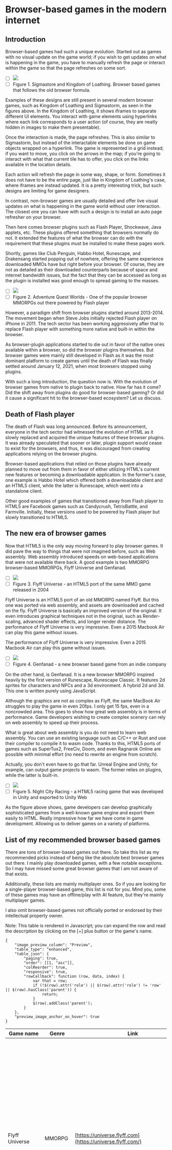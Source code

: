 # Browser\-based games in the modern internet

## Introduction

Browser\-based games had such a unique evolution. Started out as games with no visual update on the game
world; if you wish to get updates on what is happening in the game, you have to manually refresh the page or
interact within the game so that the page refreshes on some sort.

- [ ] [![](images/basic-browser-horz_tmb.png)](images/basic-browser-horz.png)
- [ ] Figure 1. Sigmastore and Kingdom of Loathing. Browser based games that follows the old browser formula.

Examples of these designs are still present in several modern browser games, such as Kingdom of Loathing and Sigmastorm, as seen in the figures above. In the Kingdom of Loathing, it shows iframes to separate different
UI elements. You interact with game elements using hyperlinks where each link corresponds to a user action (of
course, they are neatly hidden in images to make them presentable).

Once the interaction is made, the page refreshes. This is also similar to Sigmastorm, but instead of the
interactable elements be done on game objects wrapped on a hyperlink. The game is represented in a grid instead; if you want to move, you click on the arrows in the map; if you're going to interact with what that current tile has to offer, you click on the links available in the location details.

Each action will refresh the page in some way, shape, or form. Sometimes it does not have to be the entire page,
just like in Kingdom of Loathing's case, where iframes are instead updated. It is a pretty interesting trick, but such designs are limiting for game designers.

In contrast, non\-browser games are usually detailed and offer live visual updates on what is happening in the game world without user interaction. The closest one you can have with such a design is to install an auto page refresher on your browser.

Then here comes browser plugins such as Flash Player, Shockwave, Java applets, etc. These plugins offered something that browsers normally do not. It extended the features of what the browser can do with the
requirement that these plugins must be installed to make these pages work.

Shortly, games like Club Penguin, Habbo Hotel, Runescape, and Drakensang started popping out of nowhere,
offering the same experience downloaded MMOs have but right before your browser. Of course, they are not as
detailed as their downloaded counterparts because of space and internet bandwidth issues, but the fact that
they can be accessed as long as the plugin is installed was good enough to spread gaming to the masses.

- [ ] [![](images/aqw_tmb.png)](images/aqw.png)
- [ ] Figure 2. Adventure Quest Worlds - One of the popular browser MMORPGs out there powered by Flash player

However, a paradigm shift from browser plugins started around 2013\-2014\. The movement began when Steve Jobs
initially rejected Flash player on iPhone in 2011\. The tech sector has been working aggressively after that
to replace Flash player with something more native and built\-in within the browser.

As browser\-plugin applications started to die out in favor of the native ones available within a browser, so did the browser plugins themselves. But browser games were mainly still developed in Flash as it was the most dominant platform to create games until the death of Flash was finally settled around January 12, 2021, when
most browsers stopped using plugins.

With such a long introduction, the question now is. With the evolution of browser games from native to
plugin back to native. How far has it come? Did the shift away from plugins do good for browser\-based gaming? Or did it cause a significant hit to the browser\-based ecosystem? Let us discuss.

## Death of Flash player

The death of Flash was long announced. Before its announcement, everyone in the tech sector had witnessed
the evolution of HTML as it slowly replaced and acquired the unique features of these browser plugins. It was already speculated that sooner or later, plugin support would cease to exist for the browsers, and thus, it was discouraged from creating applications relying on the browser plugins.

Browser\-based applications that relied on those plugins have already planned to move out from them in favor
of either utilizing HTML's current new features or becoming a downloadable application. In the former's case, one example is Habbo Hotel which offered both a downloadable client and an HTML5 client, while the latter is Runescape, which went into a standalone client.

Other good examples of games that transitioned away from Flash player to HTML5 are Facebook games such as Candycrush, TetrisBattle, and Farmville. Initially, these versions used to be powered by Flash player but slowly transitioned to HTML5\.

## The new era of browser games

Now that HTML5 is the only way moving forward to play browser games. It did pave the way to things that were
not imagined before, such as Web assembly. Web assembly introduced speeds on web\-based applications that were not available there back. A good example is two MMORPG browser\-based MMORPGs, Flyff Universe and Genfanad.

- [ ] [![](images/flyff_tmb.png)](images/flyff.png)
- [ ] Figure 3. Flyff Universe \- an HTML5 port of the same MMO game released in 2004

Flyff Universe is an HTML5 port of an old MMORPG named Flyff. But this one was ported via web assembly, and
assets are downloaded and cached on the fly. Flyff Universe is basically an improved version of the
original. It even introduces graphical techniques not in the original, such as Render\-scaling, advanced shader effects,
and longer render distance. The performance of Flyff Universe is very impressive. Even a 2015 Macbook Air can
play this game without issues.

The performance of Flyff Universe is very impressive. Even a 2015 Macbook Air can play this game without issues.

- [ ] [![](images/genfanad_tmb.png)](images/genfanad.png)
- [ ] Figure 4. Genfanad - a new browser based game from an indie company

On the other hand, is Genfanad. It is a new browser MMORPG inspired heavily by the first version of
Runescape, Runescape Classic. It features 2d sprites for characters and NPCs and a 3d environment. A hybrid 2d and 3d. This one is written purely using JavaScript.

Although the graphics are not as complex as Flyff, the same MacBook Air struggles to play the game in even 20fps. I only get 15 fps, even in a noncrowded area. This goes to show how great web assembly is in terms of performance. Game developers wishing to create complex scenery can rely on web assembly to speed up their process.

What is great about web assembly is you do not need to learn web assembly. You can use an existing language such as C/C\+\+ or Rust and use their compiler to compile it to wasm code. Thanks to this, HTML5 ports of games such as SuperTux2, FreeCiv, Doom, and even Ragnarok Online are possible with minimal effort (no need to rewrite an
engine from scratch).

Actually, you don't even have to go that far. Unreal Engine and Unity, for example, can output game projects to wasm. The former relies on plugins, while the latter is built\-in.

- [ ] [![](images/speed_racing_pro_tmb.png)](images/speed_racing_pro.png)
- [ ] Figure 5. Night City Racing - a HTML5 racing game that was developed in Unity and exported to Unity Web

As the figure above shows, game developers can develop graphically sophisticated games from a well\-known
game engine and export them easily to HTML. Really impressive how far we have come in game development. Allowing us to deliver games on a variety of platforms.

## List of my recommended browser based games

There are tons of browser\-based games out there. So take this list as my recommended picks instead of being like the absolute best browser games out there. I mainly play downloaded games, with a few notable exceptions. So I may have missed some great browser games that I am not aware of that exists.

Additionally, these lists are mainly multiplayer ones. So if you are looking for a single\-player browser\-based game, this list is not for you. Mind you, some of these games may have an offline/play with AI feature, but they're mainly multiplayer games.

I also omit browser\-based games not officially ported or endorsed by their intellectual property owner.

Note: This table is rendered in Javascript; you can expand the row and read the description by clicking on the \[\+] plus button or the game's name.

```table:js
{
	"image_preview_column": "Preview",
	"table_type": "enhanced",
	"table_json": {
		"paging": true,
        "order": [[1, "asc"]],
        "colReorder": true,
        "responsive": true,
        "rowCallback": function (row, data, index) {
            var that = row;
            if (!$(row).attr('role') || $(row).attr('role') != 'row' || $(row).hasClass('parent')) {
                return;
            }
            $(row).addClass('parent');
        }
	},
	"preview_image_anchor_on_hover": true
}
```



| Game name       | Genre      | Link                                                                                                | Description                                                                                                                                                                                                                                                                                                                                                                                                                                                                                                            | Preview                                                                                 |
|-----------------|------------|-----------------------------------------------------------------------------------------------------|------------------------------------------------------------------------------------------------------------------------------------------------------------------------------------------------------------------------------------------------------------------------------------------------------------------------------------------------------------------------------------------------------------------------------------------------------------------------------------------------------------------------|-----------------------------------------------------------------------------------------|
| Flyff Universe  | MMORPG     | [https://universe.flyff.com](https://universe.flyff.com/)                                           | Flyff Universe is a fantasy MMORPG where you control an avatar, partake in quests, acquire items, and defeat monsters. What is interesting about Flyff is that it is one of the few MMORPGs out there that allows players to fly and explore what the content offers. Once you reach level 20, you can purchase a broom (or use premium mounts from the premium shop) and fly across the different contents in Madrigal.                                                                                               | [![](images/flyffuniverse_tmb.png)](images/flyffuiverse.png)                            |
| Hordes.io       | MMORPG     | [https://hordes.io](https://hordes.io/)                                                             | Hordes.io is a 3D MMORPG where you control an avatar, partake in quests, acquire items, and defeat monsters. It is a MMORPG that revolves mostly around combat where players form parties to defeat groups of monsters.                                                                                                                                                                                                                                                                                                | [![](images/hordes_io_tmb.png)](images/hordes_io.png)                                   |
| Tetr.io         | Casual     | [https://tetr.io](https://tetr.io/)                                                                 | Tetrio is a very popular Tetris client. It caters to ranked 1vs1, 100\-player elimination round, 40 lines, etc. It does not offer any sort of story, just your typical Tetris game.                                                                                                                                                                                                                                                                                                                                    | [![](images/tetr_io_tmb.png)](images/tetr_io.png)                                       |
| Bemuse          | Casual     | [https://bemuse.ninja](https://bemuse.ninja/)                                                       | Bemuse is an online web\-based rhythm game for casual rhythm enthusiasts. It offers 5 keys and 7 keys with a variety of songs completely free. Some of its songs have animated backgrounds too, which is dope.                                                                                                                                                                                                                                                                                                         | [![](images/bemuse_tmb.png)](images/be_muse.png)                                        |
| Stumbleguys     | Platformer | [https://www.stumbleguys.com/](https://www.stumbleguys.com)                                         | A multiplayer platformer battle royale heavily inspired by Fall guys. Similar to Fall guys players are pitted against each other in a series of mini\-games. The last player standing wins.                                                                                                                                                                                                                                                                                                                            | [![](images/stumble_guys_tmb.png)](images/stumble_guys.png)                             |
| Assault Bots    | Shooter    | [https://www.crazygames.com/game/bot\-machines](https://www.crazygames.com/game/bot-machines)       | Assault Bots is a multiplayer shooter game where you control a robot and choose from two factions. The team that acquires the most points wins. Just like Forward Assault, the game also has an offline mode where you can play against AI.                                                                                                                                                                                                                                                                            | [![](images/assault_bots_tmb.png)](images/assault_bots.png)                             |
| Forward Assault | Shooter    | [https://www.crazygames.com/game/forward\-assault](https://www.crazygames.com/game/forward-assault) | Forward assault is one of the popular counter\-strike alternatives you can play on the web. It offers similar mechanics to counter\-strike while also giving detailed graphics. Forward Assault is mainly a multiplayer game but has single\-player AI, rank matches, and public lobbies                                                                                                                                                                                                                               | [![](images/forward_assault_crazygames_tmb.png)](images/forward_assault_crazygames.png) |
| Battle Dudes    | Shooter    | <https://battledudes.io/>                                                                           | Battle Dudes is a unique shooter where instead of giving you a 3rd person view, it instead gives you a top down view. Also, unlike Forward assault which is greatly inspired by counter\-strike, Battle Dudes gives you access to bazooka launchers, vehicles, and tanks.                                                                                                                                                                                                                                              | [![](images/battle_dudes_tmb.png)](images/battle_dudes.png)                             |
| Tzared          | Strategy   | [https://tza.red](https://tza.red/)                                                                 | Tzar: Burden of Crown was one of the popular medieval RTS games back in the day. Similar league to Age of Empires. Tzared is an HTML5 port of the same game. The HTML5 port however only offers skirmish battles against the AI or head\-to\-head multiplayer battles. If you wish to play the campaigns, then you have to buy the game from GoG or Steam.                                                                                                                                                             | [![](images/tza_red_tmb.png)](images/tza_red.png)                                       |
| Lichess         | Strategy   | [https://lichess.org](https://lichess.org/)                                                         | Lichess is one of the popular chess servers out there. Although FICs is the established chess server if you want to play chess for free for years now, what sets Lichess apart is that it bundles the chess client as a web app. In addition, Lichess offers several features such as different chess modes, rated, non\-rated, correspondence (where you invite a friend and play there \[even if said friend doesnt have a lichess account]), tutorials, puzzles and even a free chess engine analysis. All for free | [![](images/lichess_tmb.png)](images/lichess.png)                                       |

## Ending notes

As you can see, you can get entertained even in the new era of browser\-based games. Certainly, the shift of
these games away from plugins paved the way for unique implementations that were not possible before.

For example, Flash may have been a dominant platform for developing browser\-based games, but it was limited
in what it could do. Although later in Flash's life, it could render in 3D. There were better platforms to create 3D games on.

I remember that even if Flash could do 3D rendering, the hardware acceleration aspect was unavailable across
all operating systems. This means certain games are not playable when played on Mac or Linux. Not to mention the availability of the plugin it needs as well.

Of course, it was Flash, Adobe Shockwave, and Oracle Java. Shockwave was superior in 3D games but was less
well known because of management decisions. Frankly, it was true that Shockwave games were mostly slow to load
because it packed more assets for players back then to download, but it could push more stuff than Flash.

On the other hand, Java applets are in the same competition league as Shockwave but are more popular. And by
I mean the same league, was able to pack sophisticated 3d graphics right in your browser. Part of the reason
people do not remember Shockwave is because of poor leadership reasons. However, based on experience, Shockwave was far more popular than Java applets for games.

So imagine, if you want to play a couple of browser games back then, you not only have to install Flash
player, but also possibly Shockwave and Java too. Not to mention these plugins had limitations. Like Flash player
being limited in what it can do with 3d, Shockwave being locked down to Windows only, or Java being difficult to
program games with in general because if you want to appeal to a larger set of userbase, you have to optimize
the game. This is why Runescape originally had to load in regions, where when a player reaches the edge of a
region, it loads the next closest region and unloads the currently loaded one.

The creation of WebGL and Webassembly paved the way for possibilities that were not there before. Being able to port full pledge games right in front of your browser. This is an interesting thing to consider as these technologies allow the distribution of games regardless of Operating System.

So what can I say? The shift away from plugins certainly did good for browser gaming in general. Although it
was sad to see a lot of these great games go. There have been [archiving
projects <sup>\[1]</sup>](https://bluemaxima.org/flashpoint/) that aim to restore these plugin\-based games to a playable state, and for that, I am
grateful.

Especially some of these games that were restored have had their micro\-transaction shop revived with
everything free in it. Which I find very, very cool.

## Update: February 11, 2024

I have removed Genfanad from the list because the game has been taken down in favor of revamping the game's combat and turning it into a card game.

However I did add three new games to the list. They are Hordes.io, Astodud and Assault Bots. They are a MMORPG, a platformer and a shooter game respectively.

## Update: May 4, 2024

I have replaced AstroDud with Stumbleguys. Stumbleguys is cross platform but has an HTML5 version which I find not only cool but better. You play against more players while offering more content
